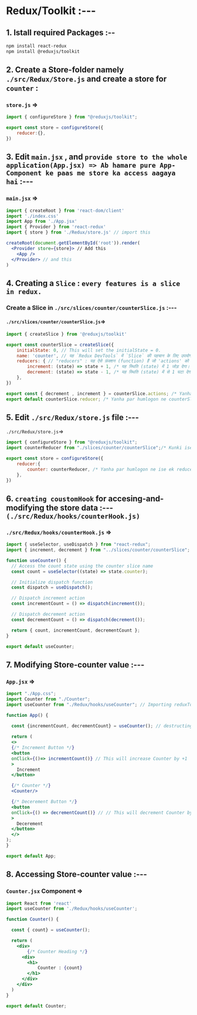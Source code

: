 # Redux/Toolkit :---

## 1. Istall required Packages :--
```bash
npm install react-redux
npm install @reduxjs/toolkit
 ```

## 2. Create a Store-folder namely `./src/Redux/Store.js` and create a store for `counter` :

### `store.js` =>
```js
import { configureStore } from "@reduxjs/toolkit";

export const store = configureStore({
    reducer:{},
})
```

## 3. Edit `main.jsx` , and `provide store to the whole application(App.jsx) => Ab hamare pure App-Component ke paas me store ka access aagaya hai` :---

### `main.jsx` =>
```jsx
import { createRoot } from 'react-dom/client'
import './index.css'
import App from './App.jsx'
import { Provider } from 'react-redux'
import { store } from './Redux/store.js' // import this

createRoot(document.getElementById('root')).render(
  <Provider store={store}> // Add this 
    <App />
  </Provider> // and this
)

```

## 4. Creating a `Slice` : `every features is a slice in redux.`

### Create a Slice in `./src/slices/counter/counterSlice.js` :---

#### `./src/slices/counter/counterSlice.js`=>
```js
import { createSlice } from '@reduxjs/toolkit'

export const counterSlice = createSlice({
    initialState: 0, // This will set the initialState = 0.
    name: 'counter', // यह `Redux DevTools` में `Slice` की पहचान के लिए उपयोग होता है।
    reducers: { // "reducers" : यह ऐसे फ़ंक्शन (function) हैं जो 'actions' को संभालते(handel) हैं और स्थिति (state) को बदलते हैं।
        increment: (state) => state + 1, /* यह स्थिति (state) में 1 जोड़ देगा। */
        decrement: (state) => state - 1, /* यह स्थिति (state) में से 1 घटा देगा। */
    },
})

export const { decrement , increment } = counterSlice.actions; /* Yanha par humlogon ne bataya hai ki `decrement` aur `increment` hamara `action` hai aur use export kardo. */
export default counterSlice.reducer; /* Yanha par humlogon ne counterSlice ke reducer ko export kiya hai */
```

## 5. Edit `./src/Redux/store.js` file :---

`./src/Redux/store.js`=>
```js
import { configureStore } from "@reduxjs/toolkit";
import counterReducer from "./slices/counter/counterSlice";/* Kunki ise ```export default counterSlice.reducer;``` , `store.js` se default export kiya gaya hai isiliye humlog yanha par ise kisi-bhi-naam(counterReducer) se import karsakten hai. */

export const store = configureStore({
    reducer:{
        counter: counterReducer, /* Yanha par humlogon ne ise ek reducer dediya hai. */
    },
})
```

## 6. `creating coustomHook` for accesing-and-modifying the store data :--- `(./src/Redux/hooks/counterHook.js)`

### `./src/Redux/hooks/counterHook.js` =>
```js
import { useSelector, useDispatch } from "react-redux";
import { increment, decrement } from "../slices/counter/counterSlice";

function useCounter() {
  // Access the count state using the counter slice name
  const count = useSelector((state) => state.counter);

  // Initialize dispatch function
  const dispatch = useDispatch();

  // Dispatch increment action
  const incrementCount = () => dispatch(increment());

  // Dispatch decrement action
  const decrementCount = () => dispatch(decrement());

  return { count, incrementCount, decrementCount };
}

export default useCounter;
```


## 7. Modifying Store-counter value :---

### `App.jsx` =>
```jsx
import "./App.css";
import Counter from "./Counter";
import useCounter from "./Redux/hooks/useCounter"; // Importing reduxToolkit-hook.

function App() {

  const {incrementCount, decrementCount} = useCounter(); // destructing `incrementCount` and `decrementCount` method from the `useCounter()` hook.
  
  return ( 
  <>
  {/* Increment Button */}
  <button
  onClick={()=> incrementCount()} // This will increase Counter by +1
  >
    Increment
  </button>

  {/* Counter */}
  <Counter/>

  {/* Decerement Button */}
  <button
  onClick={() => decrementCount()} // // This will decrement Counter by -1
  >
    Decerement
  </button>
  </> 
);
}

export default App;
```


## 8. Accessing Store-counter value :---

### `Counter.jsx` Component =>

```jsx
import React from 'react'
import useCounter from './Redux/hooks/useCounter';

function Counter() {

  const { count} = useCounter();

  return (
    <div>
        {/* Counter Heading */}
      <div>
        <h1>
            Counter : {count}
        </h1>
      </div>
    </div>
  )
}

export default Counter;
```